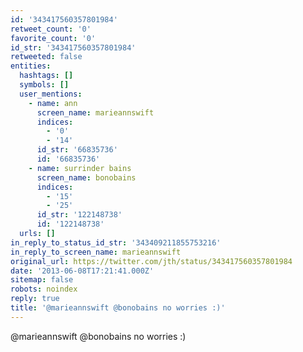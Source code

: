 ```yaml
---
id: '343417560357801984'
retweet_count: '0'
favorite_count: '0'
id_str: '343417560357801984'
retweeted: false
entities:
  hashtags: []
  symbols: []
  user_mentions:
    - name: ann
      screen_name: marieannswift
      indices:
        - '0'
        - '14'
      id_str: '66835736'
      id: '66835736'
    - name: surrinder bains
      screen_name: bonobains
      indices:
        - '15'
        - '25'
      id_str: '122148738'
      id: '122148738'
  urls: []
in_reply_to_status_id_str: '343409211855753216'
in_reply_to_screen_name: marieannswift
original_url: https://twitter.com/jth/status/343417560357801984
date: '2013-06-08T17:21:41.000Z'
sitemap: false
robots: noindex
reply: true
title: '@marieannswift @bonobains no worries :)'
---
```


@marieannswift @bonobains no worries :)